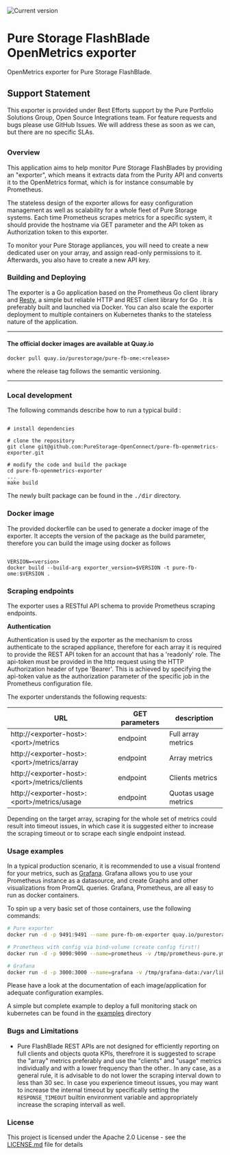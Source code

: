 ![Current version](https://img.shields.io/github/v/tag/PureStorage-OpenConnect/pure-fb-openmetrics-exporter?label=current%20version)

# Pure Storage FlashBlade OpenMetrics exporter
OpenMetrics exporter for Pure Storage FlashBlade.

## Support Statement
This exporter is provided under Best Efforts support by the Pure Portfolio Solutions Group, Open Source Integrations team.
For feature requests and bugs please use GitHub Issues.
We will address these as soon as we can, but there are no specific SLAs.
##

### Overview

This application aims to help monitor Pure Storage FlashBlades by providing an "exporter", which means it extracts data from the Purity API and converts it to the OpenMetrics format, which is for instance consumable by Prometheus.

The stateless design of the exporter allows for easy configuration management as well as scalability for a whole fleet of Pure Storage systems. Each time Prometheus scrapes metrics for a specific system, it should provide the hostname via GET parameter and the API token as Authorization token to this exporter.

To monitor your Pure Storage appliances, you will need to create a new dedicated user on your array, and assign read-only permissions to it. Afterwards, you also have to create a new API key.


### Building and Deploying

The exporter is a Go application based on the Prometheus Go client library and [Resty](https://github.com/go-resty/resty), a simple but reliable HTTP and REST client library for Go . It is preferably built and launched via Docker. You can also scale the exporter deployment to multiple containers on Kubernetes thanks to the stateless nature of the application.

---

#### The official docker images are available at Quay.io

```shell
docker pull quay.io/purestorage/pure-fb-ome:<release>
```

where the release tag follows the semantic versioning.

---

### Local development

The following commands describe how to run a typical build :
```shell

# install dependencies

# clone the repository
git clone git@github.com:PureStorage-OpenConnect/pure-fb-openmetrics-exporter.git

# modify the code and build the package
cd pure-fb-openmetrics-exporter
...
make build

```

The newly built package can be found in the <kbd>./dir</kbd> directory.


### Docker image

The provided dockerfile can be used to generate a docker image of the exporter. It accepts the version of the package as the build parameter, therefore you can build the image using docker as follows

```shell

VERSION=<version>
docker build --build-arg exporter_version=$VERSION -t pure-fb-ome:$VERSION .
```

### Scraping endpoints

The exporter uses a RESTful API schema to provide Prometheus scraping endpoints.

**Authentication**

Authentication is used by the exporter as the mechanism to cross authenticate to the scraped appliance, therefore for each array it is required to provide the REST API token for an account that has a 'readonly' role. The api-token must be provided in the http request using the HTTP Authorization header of type 'Bearer'. This is achieved by specifying the api-token value as the authorization parameter of the specific job in the Prometheus configuration file.

The exporter understands the following requests:


URL | GET parameters | description
---|---|---
http://\<exporter-host\>:\<port\>/metrics | endpoint | Full array metrics
http://\<exporter-host\>:\<port\>/metrics/array | endpoint | Array metrics
http://\<exporter-host\>:\<port\>/metrics/clients | endpoint | Clients metrics
http://\<exporter-host\>:\<port\>/metrics/usage | endpoint | Quotas usage metrics


Depending on the target array, scraping for the whole set of metrics could result into timeout issues, in which case it is suggested either to increase the scraping timeout or to scrape each single endpoint instead.

### Usage examples

In a typical production scenario, it is recommended to use a visual frontend for your metrics, such as [Grafana](https://github.com/grafana/grafana). Grafana allows you to use your Prometheus instance as a datasource, and create Graphs and other visualizations from PromQL queries. Grafana, Prometheus, are all easy to run as docker containers.

To spin up a very basic set of those containers, use the following commands:
```bash
# Pure exporter
docker run -d -p 9491:9491 --name pure-fb-om-exporter quay.io/purestorage/pure-fb-om-exporter:<version>

# Prometheus with config via bind-volume (create config first!)
docker run -d -p 9090:9090 --name=prometheus -v /tmp/prometheus-pure.yml:/etc/prometheus/prometheus.yml -v /tmp/prometheus-data:/prometheus prom/prometheus:latest

# Grafana
docker run -d -p 3000:3000 --name=grafana -v /tmp/grafana-data:/var/lib/grafana grafana/grafana
```
Please have a look at the documentation of each image/application for adequate configuration examples.

A simple but complete example to deploy a full monitoring stack on kubernetes can be found in the [examples](examples/config/k8s) directory  


### Bugs and Limitations

* Pure FlashBlade REST APIs are not designed for efficiently reporting on full clients and objects quota KPIs, therefrore it is suggested to scrape the "array" metrics preferably and use the "clients" and "usage" metrics individually and with a lower frequency than the other.. In any case, as a general rule, it is advisable to do not lower the scraping interval down to less than 30 sec. In case you experience timeout issues, you may want to increase the internal timeout by specifically setting the `RESPONSE_TIMEOUT` builtin environment variable and appropriately increase the scraping intervall as well.

### License

This project is licensed under the Apache 2.0 License - see the [LICENSE.md](LICENSE.md) file for details
